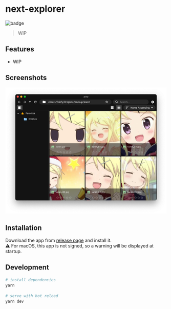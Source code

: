 # next-explorer

![badge](https://github.com/fiahfy/next-explorer/workflows/Electron%20CI/badge.svg)

> WIP

## Features

- WIP

## Screenshots

![screenshot](.github/img/screenshot1.png)

## Installation

Download the app from [release page](https://github.com/fiahfy/next-explorer/releases) and install it.  
:warning: For macOS, this app is not signed, so a warning will be displayed at startup.

## Development

```bash
# install dependencies
yarn

# serve with hot reload
yarn dev
```
